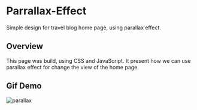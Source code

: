# Parrallax-Effect
Simple design for travel blog home page, using parallax effect.

## Overview 

This page was build, using CSS and JavaScript. 
It present how we can use parallax effect for change the view of the home page.

## Gif Demo


![parallax](https://user-images.githubusercontent.com/73307960/106601257-bd762d00-655b-11eb-919a-176f748b06b5.gif)
